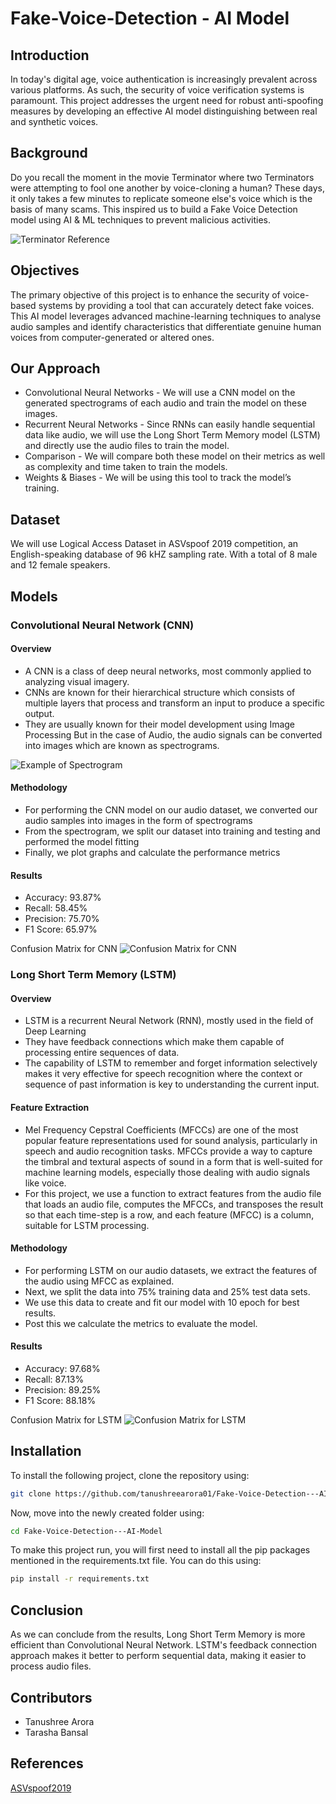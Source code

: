 # Fake-Voice-Detection - AI Model

## Introduction 
In today's digital age, voice authentication is increasingly prevalent across various platforms. As such, the security of voice verification systems is paramount. This project addresses the urgent need for robust anti-spoofing measures by developing an effective AI model distinguishing between real and synthetic voices.

## Background 
Do you recall the moment in the movie Terminator where two Terminators were attempting to fool one another by voice-cloning a human? These days, it only takes a few minutes to replicate someone else's voice which is the basis of many scams. This inspired us to build a Fake Voice Detection model using AI & ML techniques to prevent malicious activities. 

![Terminator Reference](images/terminator.png)

## Objectives
The primary objective of this project is to enhance the security of voice-based systems by providing a tool that can accurately detect fake voices. This AI model leverages advanced machine-learning techniques to analyse audio samples and identify characteristics that differentiate genuine human voices from computer-generated or altered ones.

## Our Approach
- Convolutional Neural Networks - We will use a CNN model on the generated spectrograms of each audio and train the model on these images.
- Recurrent Neural Networks - Since RNNs can easily handle sequential data like audio, we will use the Long Short Term Memory model (LSTM) and directly use the audio files to train the model.
- Comparison -  We will compare both these model on their metrics as well as complexity and time taken to train the models.
- Weights & Biases - We will be using this tool to track the model’s training.

## Dataset

We will use Logical Access Dataset in ASVspoof 2019 competition, an English-speaking database of 96 kHZ sampling rate. With a total of 8 male and 12 female speakers. 

## Models 

### Convolutional Neural Network (CNN)

#### Overview
- A CNN is a class of deep neural networks, most commonly applied to analyzing visual imagery. 
- CNNs are known for their hierarchical structure which consists of multiple layers that process and transform an input to produce a specific output.
- They are usually known for their model development using Image Processing
But in the case of Audio, the audio signals can be converted into images which are known as spectrograms.

![Example of Spectrogram](images/spectrogram%20example.png)

#### Methodology

- For performing the CNN model on our audio dataset, we converted our audio samples into images in the form of spectrograms 
- From the spectrogram, we split our dataset into training and testing and performed the model fitting
- Finally, we plot graphs and calculate the performance metrics

#### Results
- Accuracy: 93.87%
- Recall: 58.45%
- Precision: 75.70%
- F1 Score: 65.97%

Confusion Matrix for CNN
![Confusion Matrix for CNN](images/CNN%20Confusion%20Matrix.png)

### Long Short Term Memory (LSTM)

#### Overview
- LSTM is a recurrent Neural Network (RNN), mostly used in the field of Deep Learning
- They have feedback connections which make them capable of processing entire sequences of data. 
- The capability of LSTM to remember and forget information selectively makes it very effective for speech recognition where the context or sequence of past information is key to understanding the current input.

#### Feature Extraction 
- Mel Frequency Cepstral Coefficients (MFCCs) are one of the most popular feature representations used for sound analysis, particularly in speech and audio recognition tasks. MFCCs provide a way to capture the timbral and textural aspects of sound in a form that is well-suited for machine learning models, especially those dealing with audio signals like voice.
- For this project, we use a function to extract features from the audio file that loads an audio file, computes the MFCCs, and transposes the result so that each time-step is a row, and each feature (MFCC) is a column, suitable for LSTM processing.


#### Methodology 
- For performing LSTM on our audio datasets, we extract the features of the audio using MFCC as explained.
- Next, we split the data into 75% training data and 25% test data sets.
- We use this data to create and fit our model with 10 epoch for best results.
- Post this we calculate the metrics to evaluate the model.

#### Results 
- Accuracy: 97.68%
- Recall: 87.13%
- Precision: 89.25%
- F1 Score: 88.18%

Confusion Matrix for LSTM
![Confusion Matrix for LSTM](images/LSTM%20Confusion%20Matrix.png)

## Installation

To install the following project, clone the repository using: 
```bash
git clone https://github.com/tanushreearora01/Fake-Voice-Detection---AI-Model.git
```

Now, move into the newly created folder using: 
```bash
cd Fake-Voice-Detection---AI-Model
```

To make this project run, you will first need to install all the pip packages mentioned in the requirements.txt file. 
You can do this using:
```bash
pip install -r requirements.txt
```

## Conclusion 
As we can conclude from the results, Long Short Term Memory is more efficient than Convolutional Neural Network. 
LSTM's feedback connection approach makes it better to perform sequential data, making it easier to process audio files. 
## Contributors 

- Tanushree Arora 
- Tarasha Bansal

## References 
[ASVspoof2019](https://www.asvspoof.org/index2019.html)